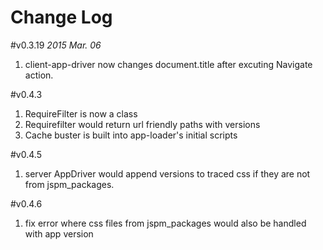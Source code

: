 Change Log
===

#v0.3.19 
*2015 Mar. 06*

1. client-app-driver now changes document.title after excuting Navigate action.

#v0.4.3
1. RequireFilter is now a class
2. Requirefilter would return url friendly paths with versions
3. Cache buster is built into app-loader's initial scripts

#v0.4.5
1. server AppDriver would append versions to traced css if they are not from jspm_packages.

#v0.4.6
1. fix error where css files from jspm_packages would also be handled with app version
